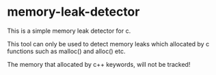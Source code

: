 memory-leak-detector
====================

This is a simple memory leak detector for c.


This tool can only be used to detect memory leaks which allocated by c functions such as malloc() and alloc() etc.

The memory that allocated by c++ keywords, will not be tracked!
